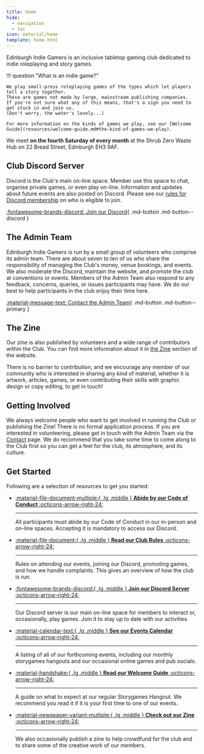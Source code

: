 ```yaml
---
title: Home
hide:
  - navigation
  - toc
icon: material/home
template: home.html
---
```


Edinburgh Indie Gamers is an inclusive tabletop gaming club dedicated to indie roleplaying and story games.

!!! question "What is an indie game?"

    We play small-press roleplaying games of the types which let players tell a story together.
    These are games not made by large, mainstream publishing companies.
    If you're not sure what any of this means, that's a sign you need to get stuck in and join us.
    (Don't worry, the water's lovely...)

    For more information on the kinds of games we play, see our [Welcome Guide](resources/welcome-guide.md#the-kind-of-games-we-play).

We meet **on the fourth Saturday of every month** at the Shrub Zero Waste Hub on 22 Bread Street, Edinburgh EH3 9AF.

## Club Discord Server

Discord is the Club's main on-line space.
Member use this space to chat, organise private games, or even play on-line.
Information and updates about future events are also posted on Discord.
Please see our [rules for Discord membership](rules.md#discord-membership) on who is eligible to join.

[:fontawesome-brands-discord: Join our Discord](https://discord.gg/6vNbsq5tSV){ .md-button .md-button--discord }

## The Admin Team

Edinburgh Indie Gamers is run by a small group of volunteers who comprise its admin team.
There are about seven to ten of us who share the responsibility of managing the Club's money, venue bookings, and events.
We also moderate the Discord, maintain the website, and promote the club at conventions or events.
Members of the Admin Team also respond to any feedback, concerns, queries, or issues participants may have.
We do our best to help participants in the club enjoy their time here.

[:material-message-text: Contact the Admin Team](contact/index.md){ .md-button .md-button--primary }

## The Zine

Our zine is also published by volunteers and a wide range of contributors within the Club.
You can find more information about it in [the Zine](zine/index.md) section of the website.

There is no barrier to contribution, and we encourage any member of our community who is interested in sharing any kind of material, whether it is artwork, articles, games, or even contributing their skills with graphic design or copy editing, to get in touch!

## Getting Involved

We always welcome people who want to get involved in running the Club or publishing the Zine!
There is no formal application process.
If you are interested in volunteering, please get in touch with the Admin Team via the [Contact](contact/index.md) page.
We do recommend that you take some time to come along to the Club first so you can get a feel for the club, its atmosphere, and its culture.

## Get Started

Following are a selection of resources to get you started:

<div class="grid cards" markdown>

-   [:material-file-document-multiple:{ .lg .middle } **Abide by our Code of Conduct** :octicons-arrow-right-24:](code-of-conduct.md)

    ---

    All participants must abide by our Code of Conduct in our in-person and on-line spaces.
    Accepting it is mandatory to access our Discord.

-   [:material-file-document:{ .lg .middle } **Read our Club Rules** :octicons-arrow-right-24:](rules.md)

    ---

    Rules on attending our events, joining our Discord, promoting games, and how we handle complaints.
    This gives an overview of how the club is run.

-   [:fontawesome-brands-discord:{ .lg .middle } **Join our Discord Server** :octicons-arrow-right-24:](https://discord.gg/6vNbsq5tSV)

    ---

    Our Discord server is our main on-line space for members to interact or, occasionally, play games.
    Join it to stay up to date with our activities.

-   [:material-calendar-text:{ .lg .middle } **See our Events Calendar** :octicons-arrow-right-24:](events/index.md)

    ---

    A listing of all of our forthcoming events, including our monthly storygames hangouts and our occasional online games and pub socials.

-   [:material-handshake:{ .lg .middle } **Read our Welcome Guide** :octicons-arrow-right-24:](resources/welcome-guide.md)

    ---

    A guide on what to expect at our regular Storygames Hangout.
    We recommend you read it if it is your first time to one of our events.

-   [:material-newspaper-variant-multiple:{ .lg .middle } **Check out our Zine** :octicons-arrow-right-24:](zine/index.md)

    ---

    We also occasionally publish a zine to help crowdfund for the club and to share some of the creative work of our members.

</div>
